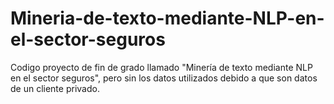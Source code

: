 # Mineria-de-texto-mediante-NLP-en-el-sector-seguros
Codigo proyecto de fin de grado llamado "Minería de texto mediante NLP en el sector seguros", pero sin los datos utilizados debido a que son datos de un cliente privado.

